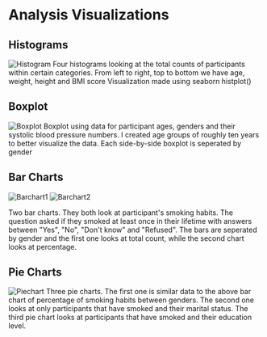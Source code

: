 # Analysis Visualizations
## Histograms
![Histogram](https://github.com/stgordillo/smoking_healthcare_python_project/assets/138537215/9de2e334-d5c6-4e4b-bdc6-aad6e2141eda)
Four histograms looking at the total counts of participants within certain categories. From left to right, top to bottom we have age, weight, height and BMI score
Visualization made using seaborn histplot()

## Boxplot
![Boxplot](https://github.com/stgordillo/smoking_healthcare_python_project/assets/138537215/93f7f7ab-25c6-45cf-942e-2b14fd9e8c17)
Boxplot using data for participant ages, genders and their systolic blood pressure numbers. I created age groups of roughly ten years to better visualize the data. Each side-by-side boxplot is seperated by gender 

## Bar Charts
![Barchart1](https://github.com/stgordillo/smoking_healthcare_python_project/assets/138537215/f29e8773-7421-45e7-a739-f505f2f02476)
![Barchart2](https://github.com/stgordillo/smoking_healthcare_python_project/assets/138537215/52d0e6c2-cb05-4f12-8412-07e2655ab67d)

Two bar charts. They both look at participant's smoking habits. The question asked if they smoked at least once in their lifetime with answers between "Yes", "No", "Don't know" and "Refused". The bars are seperated by gender and the first one looks at total count, while the second chart looks at percentage.

## Pie Charts
![Piechart](https://github.com/stgordillo/smoking_healthcare_python_project/assets/138537215/677e4eea-5dd2-4019-b7b7-05fe05ccbc0c)
Three pie charts. The first one is similar data to the above bar chart of percentage of smoking habits between genders. The second one looks at only participants that have smoked and their marital status. The third pie chart looks at participants that have smoked and their education level.
